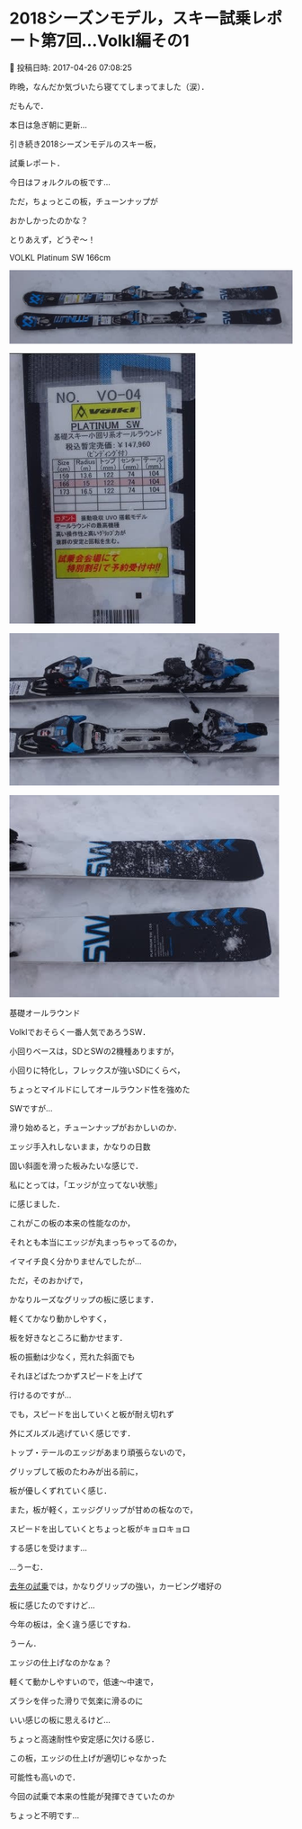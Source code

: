 # 2018シーズンモデル，スキー試乗レポート第7回…Volkl編その1

📅 投稿日時: 2017-04-26 07:08:25

昨晩，なんだか気づいたら寝ててしまってました（涙）．


だもんで．


本日は急ぎ朝に更新…





引き続き2018シーズンモデルのスキー板，


試乗レポート．


今日はフォルクルの板です…





ただ，ちょっとこの板，チューンナップが


おかしかったのかな？





とりあえず，どうぞ～！[]()





VOLKL Platinum SW 166cm







![f5591b04ecdcec5fccf0dd6369b458f7.jpg](images/f5591b04ecdcec5fccf0dd6369b458f7.jpg)









![edff7e0797431d2225c40fa0d00aee37.jpg](images/edff7e0797431d2225c40fa0d00aee37.jpg)









![e6ba0724e5107b70ced2cad7ee01b1c1.jpg](images/e6ba0724e5107b70ced2cad7ee01b1c1.jpg)









![892d0fd80b722245e0f8bc204e6e1a16.jpg](images/892d0fd80b722245e0f8bc204e6e1a16.jpg)







基礎オールラウンド





Volklでおそらく一番人気であろうSW．


小回りベースは，SDとSWの2機種ありますが，


小回りに特化し，フレックスが強いSDにくらべ，


ちょっとマイルドにしてオールラウンド性を強めた


SWですが…





滑り始めると，チューンナップがおかしいのか．


エッジ手入れしないまま，かなりの日数


固い斜面を滑った板みたいな感じで．


私にとっては，「エッジが立ってない状態」


に感じました．


これがこの板の本来の性能なのか，


それとも本当にエッジが丸まっちゃってるのか，


イマイチ良く分かりませんでしたが…





ただ，そのおかげで，


かなりルーズなグリップの板に感じます．


軽くてかなり動かしやすく，


板を好きなところに動かせます．





板の振動は少なく，荒れた斜面でも


それほどばたつかずスピードを上げて


行けるのですが…


でも，スピードを出していくと板が耐え切れず


外にズルズル逃げていく感じです．


トップ・テールのエッジがあまり頑張らないので，


グリップして板のたわみが出る前に，


板が優しくずれていく感じ．


また，板が軽く，エッジグリップが甘めの板なので，


スピードを出していくとちょっと板がキョロキョロ


する感じを受けます…





…うーむ．


[去年の試乗](ecd0a5e057af1ca98ab4f1f00fb79295a.md)では，かなりグリップの強い，カービング嗜好の


板に感じたのですけど…


今年の板は，全く違う感じですね．


うーん．


エッジの仕上げなのかなぁ？





軽くて動かしやすいので，低速～中速で，


ズラシを伴った滑りで気楽に滑るのに


いい感じの板に思えるけど…


ちょっと高速耐性や安定感に欠ける感じ．


この板，エッジの仕上げが適切じゃなかった


可能性も高いので．


今回の試乗で本来の性能が発揮できていたのか


ちょっと不明です…
